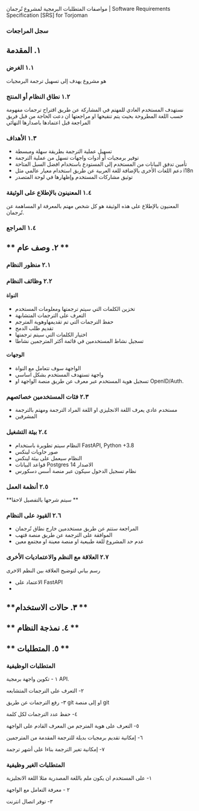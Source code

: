  مواصفات المتطلبات البرمجية لمشروع  تُرجمان | Software Requirements Specification [SRS] for Torjoman



### **سجل المراجعات** 
## **١. المقدمة** 
### ١.١ الغرض
هو مشروع يهدف إلى تسهيل ترجمة البرمجيات 
### ١.٢ نطاق النظام أو المنتج
نستهدف المستخدم العادي للمهتم في المشاركة عن طريق اقتراح ترجمات مفهومة حسب اللغة المطروحة بحيث يتم تنقيحها او مراجعتها ان دعت الحاجة من قبل فريق المراجعة  قبل اعتمادها باصدارها النهائي

### ١.٣ الأهداف
 - تسهيل عملية الترجمة بطريقة سهلة ومبسطة 
 - توفير برمجيات أو أدوات واجهات تسهل من عملية الترجمة
 - تأمين تدفق البيانات من المستخدم إلى المستودع باستخدام افضل السبل المتاحة 
 - دعم اللغات الأخرى بالإضافة للغة العربية عن طريق استخدام معيار عالمي مثل  i18n
 - توثيق مشاركات المستخدم وإظهارها في لوحة المتصدر
### ١.٤ المعنينون بالإطلاع على الوثيقة
المعنيون بالإطلاع على هذه الوثيقة هو كل شخص مهتم بالمعرفة او المساهمة عن تُرجمان.
### ١.٤ المراجع
## ** ٢. وصف عام ** 

### ٢.١ منظور النظام 
### ٢.٢ وظائف النظام 
#### النواة 
  - تخزين الكلمات التي سيتم ترجمتها ومعلومات المستخدم
  - التعرف على الترجمات المتشابهة
  -  حفظ الترجمات التي تم تقديمهاوهوية المترجم
  - تقديم طلب الدمج 
  - اختيار الكلمات التي سيتم ترجمتها 
  - تسجيل نشاط المستخدمين في قائمة أكثر المترجمين نشاطا
#### الوجهات 
  - الواجهة سوف تتعامل مع النواة  
  - واجهة تستهدف المستخدم بشكل اساسي 
  - تسجيل هوية المستخدم عبر معرف عن طريق منصة الواجهة او OpenID/Auth. 
  
### ٢.٣ فئات المستخدمين خصائصهم 
- مستخدم عادي يعرف اللغة الانجليزي او اللغة المراد الترجمة ومهتم بالترجمة 
- المشرفين 
### ٢.٤ بيئة التشغيل 
- النظام سيتم تطويرة باستخدام FastAPI, Python +3.8  
- صور حاويات لينكس 
- النظام سيعمل على بيئة لينكس
- قواعد البيانات Postgres الاصدار 14 
- نظام تسجيل الدخول سيكون عبر منصة أسس دسكورس  
### ٢.٥ أنظمة العمل 
**سيتم شرحها بالتفصيل لاحقا 
** 
### ٢.٦ القيود على النظام 

- المراجعة ستتم عن طريق مستخدمين خارج نطاق تُرجمان
- الموافقة على الترجمة عن طريق منصة قتهب 
- عدم حد المشروع للغة طبيعية او منصة معينة او مجتمع معين

### ٢.٧ العلاقة مع النظم والاعتماديات الأخرى
رسم بياني لتوضيح العلاقة بين النظم الاخرى 

- الاعتماد على FastAPI  
- 
## **٣. حالات الاستخدام **


## ** ٤. نمذجة النظام ** 

## ** ٥. المتطلبات ** 

### المتطلبات الوظيفية 
١ - تكوين واجهة برمجية API. 

٢- التعرف على الترجمات المتشابعه 

٣- رفع الترجمات عن طريق git او إلى منصة git 

٤- حفظ عدد الترجمات لكل كلمة 

٥- التعرف على هوية المترجم من المعرف القادم على الواجهة

٦- إمكانية تقديم برمجيات بديلة للترجمة المقدمة من المترجمين 

٧- إمكانية تغير الترجمة  بناءا على أشهر ترجمة   

### المتطلبات الغير وظيفية
 
 ١- على المستخدم ان يكون ملم باللغة المصدرية مثلا اللغة الانجليزية 

 ٢ - معرفة التعامل مع الواجهة 
 
 ٣- توفر اتصال انترنت 
